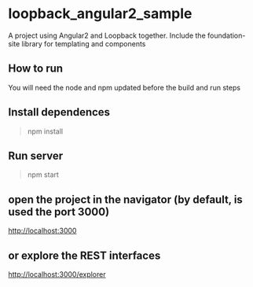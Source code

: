 # loopback_angular2_sample
A project using Angular2 and Loopback together.
Include the foundation-site library for templating and components

## How to run
You will need the node and npm updated before the build and run steps

## Install dependences
> npm install

## Run server
> npm start

## open the project in the navigator (by default, is used the port 3000)
[http://localhost:3000](http://localhost:3000)

## or explore the REST interfaces
[http://localhost:3000/explorer](http://localhost:3000/explorer)
